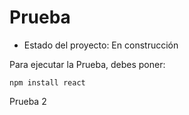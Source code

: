 <h1>Prueba</h1>

- Estado del proyecto: En construcción

Para ejecutar la Prueba, debes poner:

```npm install react```

Prueba 2

